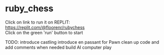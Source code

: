 # ruby_chess

Click on link to run it on REPLIT:<br />
https://replit.com/@floorenr/rubychess<br />
Click on the green 'run' button to start

TODO:
introduce castling
introduce en passant for Pawn
clean up code and add comments when needed
build AI computer play